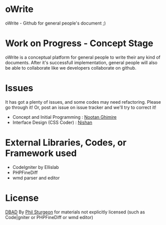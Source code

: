 oWrite
======

oWrite - Github for general people's document ;)

Work on Progress - Concept Stage
==========================

oWrite is a conceptual platform for general people to write their any kind of documents. After it's successfull
implementation, general people will also be able to collaborate like we developers collaborate on github. 


Issues
======

It has got a plenty of issues, and some codes may need refactoring. Please go through it!
Or, post an issue on issue tracker and we'll try to correct it!


 - Concept and Initial Programming : [Nootan Ghimire](https://www.github.com/nootanghimire) 
 - Interface Design (CSS Coder) : [Nishan](https://github.com/Nishan13)
 

External Libraries, Codes, or Framework used
=============================

 - CodeIgniter by Ellislab
 - PHPFineDiff
 - wmd parser and editor


License
========

[DBAD](https://github.com/philsturgeon/dbad) By [Phil Sturgeon](https://github.com/philsturgeon) for materials not explicitly licensed (such as Code|gniter or PHPFineDiff or wmd editor)
